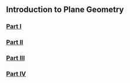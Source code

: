 ## Introduction to Plane Geometry
### [Part I](https://rozen-f.github.io/Part%20I.pdf)
### [Part II](https://rozen-f.github.io/Part%20II.pdf)
### [Part III](https://rozen-f.github.io/Part%20III.pdf)
### [Part IV](https://rozen-f.github.io/Part%20IV.pdf)
